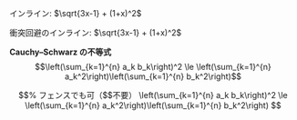 インライン: $\sqrt{3x-1} + (1+x)^2$

衝突回避のインライン: $`\sqrt{3x-1} + (1+x)^2`$

**Cauchy–Schwarz の不等式**\
$$\left(\sum_{k=1}^{n} a_k b_k\right)^2 \le
\left(\sum_{k=1}^{n} a_k^2\right)\left(\sum_{k=1}^{n} b_k^2\right)$$

```math
% フェンスでも可（$$不要）
\left(\sum_{k=1}^{n} a_k b_k\right)^2 \le
\left(\sum_{k=1}^{n} a_k^2\right)\left(\sum_{k=1}^{n} b_k^2\right)
